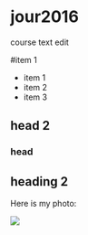 # jour2016
course 
text edit

#item 1
* item 1
* item 2
* item 3

## head 2

### head 

## heading 2

Here is my photo:

![](https://www.google.com/images/branding/googlelogo/2x/googlelogo_color_272x92dp.png)
